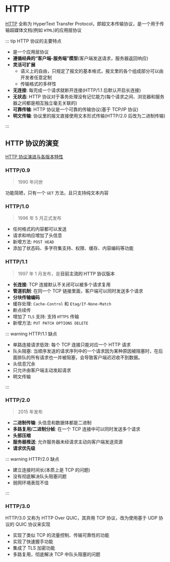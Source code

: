 # HTTP

[HTTP](https://developer.mozilla.org/zh-CN/docs/Web/HTTP) 全称为 HyperText Transfer Protocol，即超文本传输协议，是一个用于传输超媒体文档(例如 `HTML`)的应用层协议

::: tip HTTP 协议的主要特点

- 是一个应用层协议
- **遵循经典的“客户端-服务端”模型**(客户端发送请求，服务器返回响应)
- **灵活可扩展**
  - 语义上的自由，只规定了报文的基本格式，报文里的各个组成部分可以由开发者任意定制
  - 传输格式的多样性
- **无连接**: 每完成一个请求就断开连接(HTTP/1.1 后默认开启长连接)
- **无状态**: HTTP 协议对于事务处理没有记忆能力(每个请求之间、浏览器和服务器之间都是相互独立毫无关联的)
- **可靠传输**: HTTP 协议是一个可靠的传输协议(基于 TCP/IP 协议)
- **明文传输**: 协议里的报文直接使用文本形式传输(HTTP/2.0 后改为二进制传输)

:::

## HTTP 协议的演变

[HTTP 协议演进与各版本特性](https://mp.weixin.qq.com/s/RuHaKgwpCMvPQeEwe31k2A)

### HTTP/0.9

> 1990 年问世

功能简陋，只有一个 `GET` 方法，且只支持纯文本内容

### HTTP/1.0

> 1996 年 5 月正式发布

- 任何格式的内容都可以发送
- 请求和响应增加了头信息
- 新增方法: `POST HEAD`
- 添加了状态码、多字符集支持、权限、缓存、内容编码等功能

### HTTP/1.1

> 1997 年 1 月发布，是**目前主流的 HTTP 协议版本**

- **长连接**: TCP 连接默认不关闭可以被多个请求复用
- **管道机制**: 在同一个 TCP 链接里面，客户端可以同时发送多个请求
- **分块传输编码**
- 缓存处理: `Cache-Control` 和 `Etag/If-None-Match`
- 断点续传
- 增加了 `TLS` 支持: 支持 `HTTPS` 传输
- 新增方法: `PUT PATCH OPTIONS DELETE`

::: warning HTTP/1.1 缺点

- 单路连接请求低效: 每个 TCP 连接只能对应一个 HTTP 请求
- 队头阻塞: 当顺序发送的请求序列中的一个请求因为某种原因被阻塞时，在后面排队的所有请求也一并被阻塞，会导致客户端迟迟收不到数据。
- 头信息冗余
- 只允许由客户端主动发起请求
- 明文传输

:::

### HTTP/2.0

> 2015 年发布

- **二进制传输**: 头信息和数据体都是二进制
- **多路复用/二进制分帧**: 在一个 TCP 连接中可以同时发送多个请求
- **头部压缩**
- **服务器推送**: 允许服务器未经请求主动向客户端发送资源
- **请求优先级**

::: warning HTTP/2.0 缺点

- 建立连接时间长(本质上是 TCP 的问题)
- 没有彻底解决队头阻塞问题
- 弱网环境表现不佳

:::

### HTTP/3.0

HTTP/3.0 又称为 HTTP Over QUIC，其弃用 TCP 协议，改为使用基于 UDP 协议的 QUIC 协议来实现

- 实现了类似 TCP 的流量控制、传输可靠性的功能
- 实现了快速握手功能
- 集成了 TLS 加密功能
- 多路复用，彻底解决 TCP 中队头阻塞的问题
